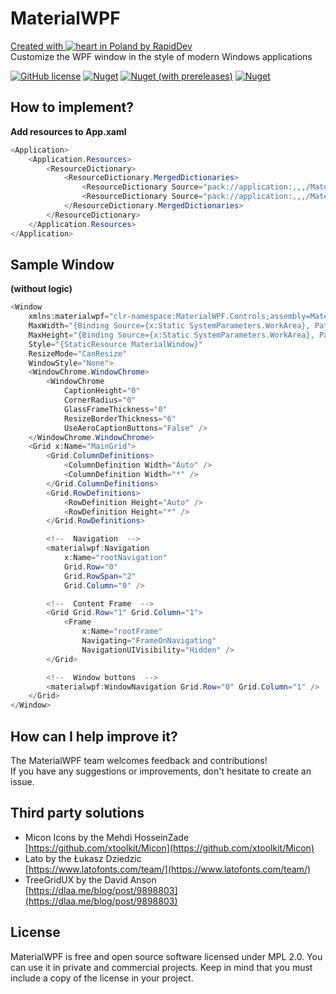 # MaterialWPF
[Created with ![heart](http://i.imgur.com/oXJmdtz.gif) in Poland by RapidDev](https://rdev.cc/)  
Customize the WPF window in the style of modern Windows applications

[![GitHub license](https://img.shields.io/github/license/rapiddev/MaterialWPF)](https://github.com/rapiddev/MaterialWPF/blob/master/LICENSE) [![Nuget](https://img.shields.io/nuget/v/MaterialWPF)](https://www.nuget.org/packages/MaterialWPF/) [![Nuget (with prereleases)](https://img.shields.io/nuget/vpre/MaterialWPF?label=nuget-pre)](https://www.nuget.org/packages/MaterialWPF/) [![Nuget](https://img.shields.io/nuget/dt/MaterialWPF?label=nuget-downloads)](https://www.nuget.org/packages/MaterialWPF/)

## How to implement?
**Add resources to App.xaml**
```c#
<Application>
    <Application.Resources>
        <ResourceDictionary>
            <ResourceDictionary.MergedDictionaries>
                <ResourceDictionary Source="pack://application:,,,/MaterialWPF;component/Styles/ThemeLight.xaml" />
                <ResourceDictionary Source="pack://application:,,,/MaterialWPF;component/Styles/Material.xaml" />
            </ResourceDictionary.MergedDictionaries>
        </ResourceDictionary>
    </Application.Resources>
</Application>
```

## Sample Window
**(without logic)**
```c#
<Window
    xmlns:materialwpf="clr-namespace:MaterialWPF.Controls;assembly=MaterialWPF"
    MaxWidth="{Binding Source={x:Static SystemParameters.WorkArea}, Path=Width}"
    MaxHeight="{Binding Source={x:Static SystemParameters.WorkArea}, Path=Height}"
    Style="{StaticResource MaterialWindow}"
    ResizeMode="CanResize"
    WindowStyle="None">
    <WindowChrome.WindowChrome>
        <WindowChrome
            CaptionHeight="0"
            CornerRadius="0"
            GlassFrameThickness="0"
            ResizeBorderThickness="6"
            UseAeroCaptionButtons="False" />
    </WindowChrome.WindowChrome>
    <Grid x:Name="MainGrid">
        <Grid.ColumnDefinitions>
            <ColumnDefinition Width="Auto" />
            <ColumnDefinition Width="*" />
        </Grid.ColumnDefinitions>
        <Grid.RowDefinitions>
            <RowDefinition Height="Auto" />
            <RowDefinition Height="*" />
        </Grid.RowDefinitions>

        <!--  Navigation  -->
        <materialwpf:Navigation
            x:Name="rootNavigation"
            Grid.Row="0"
            Grid.RowSpan="2"
            Grid.Column="0" />

        <!--  Content Frame  -->
        <Grid Grid.Row="1" Grid.Column="1">
            <Frame
                x:Name="rootFrame"
                Navigating="FrameOnNavigating"
                NavigationUIVisibility="Hidden" />
        </Grid>

        <!--  Window buttons  -->
        <materialwpf:WindowNavigation Grid.Row="0" Grid.Column="1" />
    </Grid>
</Window>
```

## How can I help improve it?
The MaterialWPF team welcomes feedback and contributions!<br/>
If you have any suggestions or improvements, don't hesitate to create an issue.

## Third party solutions
- Micon Icons by the Mehdi HosseinZade  
[https://github.com/xtoolkit/Micon](https://github.com/xtoolkit/Micon)
- Lato by the Łukasz Dziedzic  
[https://www.latofonts.com/team/](https://www.latofonts.com/team/)
- TreeGridUX by the David Anson  
[https://dlaa.me/blog/post/9898803](https://dlaa.me/blog/post/9898803)

## License
MaterialWPF is free and open source software licensed under MPL 2.0. You can use it in private and commercial projects. Keep in mind that you must include a copy of the license in your project.
